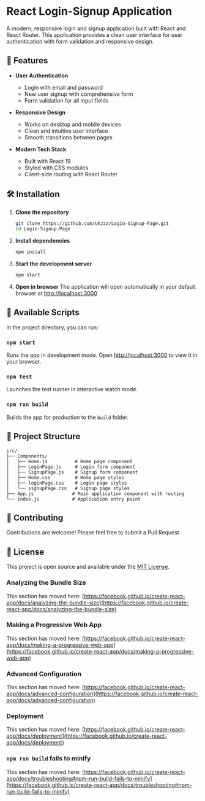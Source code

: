 # React Login-Signup Application

A modern, responsive login and signup application built with React and React Router. This application provides a clean user interface for user authentication with form validation and responsive design.

## 🚀 Features

- **User Authentication**
  - Login with email and password
  - New user signup with comprehensive form
  - Form validation for all input fields

- **Responsive Design**
  - Works on desktop and mobile devices
  - Clean and intuitive user interface
  - Smooth transitions between pages

- **Modern Tech Stack**
  - Built with React 19
  - Styled with CSS modules
  - Client-side routing with React Router

## 🛠️ Installation

1. **Clone the repository**
   ```bash
   git clone https://github.com/Ukzzz/Login-Signup-Page.git
   cd Login-Signup-Page
   ```

2. **Install dependencies**
   ```bash
   npm install
   ```

3. **Start the development server**
   ```bash
   npm start
   ```

4. **Open in browser**
   The application will open automatically in your default browser at [http://localhost:3000](http://localhost:3000)

## 🚀 Available Scripts

In the project directory, you can run:

### `npm start`
Runs the app in development mode. Open [http://localhost:3000](http://localhost:3000) to view it in your browser.

### `npm test`
Launches the test runner in interactive watch mode.

### `npm run build`
Builds the app for production to the `build` folder.

## 📁 Project Structure

```
src/
├── Components/
│   ├── Home.js          # Home page component
│   ├── LoginPage.js     # Login form component
│   ├── SignupPage.js    # Signup form component
│   ├── Home.css         # Home page styles
│   ├── loginPage.css    # Login page styles
│   └── signupPage.css   # Signup page styles
├── App.js              # Main application component with routing
└── index.js            # Application entry point
```



## 🤝 Contributing

Contributions are welcome! Please feel free to submit a Pull Request.

## 📄 License

This project is open source and available under the [MIT License](LICENSE).

### Analyzing the Bundle Size

This section has moved here: [https://facebook.github.io/create-react-app/docs/analyzing-the-bundle-size](https://facebook.github.io/create-react-app/docs/analyzing-the-bundle-size)

### Making a Progressive Web App

This section has moved here: [https://facebook.github.io/create-react-app/docs/making-a-progressive-web-app](https://facebook.github.io/create-react-app/docs/making-a-progressive-web-app)

### Advanced Configuration

This section has moved here: [https://facebook.github.io/create-react-app/docs/advanced-configuration](https://facebook.github.io/create-react-app/docs/advanced-configuration)

### Deployment

This section has moved here: [https://facebook.github.io/create-react-app/docs/deployment](https://facebook.github.io/create-react-app/docs/deployment)

### `npm run build` fails to minify

This section has moved here: [https://facebook.github.io/create-react-app/docs/troubleshooting#npm-run-build-fails-to-minify](https://facebook.github.io/create-react-app/docs/troubleshooting#npm-run-build-fails-to-minify)
